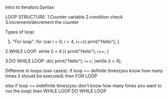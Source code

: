 Intro to Iterators:Syntax

LOOP STRUCTURE:
1.Counter variable 
2.condition check 
3.increment/decrement the counter

Types of loop:

1. "For loop":
for (var i = 0; i < 4, i++){
    print("Hello");
}

2.WHILE LOOP:
while (i < 4 ){
    print("Hello");
    i++;
}

3.DO WHILE LOOP:
do{
    print("Hello");
    i++;
}while (i < 4);



Differene in loops (use cases):
if loop == definite times(you know how many times it should be executed) then 
    FOR LOOP

else if loop  == indefinite times(you don't know how many times you want to run the loop) then 
    WHILE LOOP
    DO WHILE LOOP

